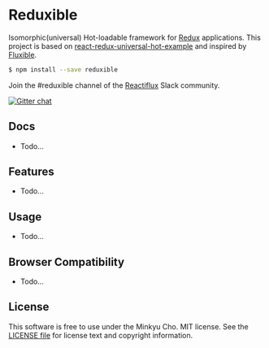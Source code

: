# Reduxible

Isomorphic(universal) Hot-loadable framework for [Redux](http://rackt.github.io/redux) applications.
This project is based on [react-redux-universal-hot-example](https://github.com/erikras/react-redux-universal-hot-example) and inspired by [Fluxible](https://github.com/yahoo/fluxible).

```bash
$ npm install --save reduxible
```

Join the #reduxible channel of the [Reactiflux](http://reactiflux.com) Slack community.

[![Gitter chat](https://badges.gitter.im/gitterHQ/gitter.png)](https://gitter.im/Pitzcarraldo/reduxible)

## Docs

  * Todo...

## Features

  * Todo...

## Usage

  * Todo...

## Browser Compatibility

  * Todo...
  
## License

This software is free to use under the Minkyu Cho. MIT license.
See the [LICENSE file][] for license text and copyright information.

[Promise]: https://developer.mozilla.org/en-US/docs/Web/JavaScript/Reference/Global_Objects/Promise
[objectAssign]: https://developer.mozilla.org/en-US/docs/Web/JavaScript/Reference/Global_Objects/Object/assign
[babel]: https://babeljs.io/
[LICENSE file]: https://github.com/Pitzcarraldo/reduxible/blob/master/LICENSE
